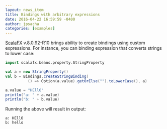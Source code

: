 ```yaml
---
layout: news_item
title: Bindings with arbitrary expressions
date: 2016-04-22 16:59:59 -0400
author: jpsacha
categories: [examples]
---
```


[ScalaFX][1] v.8.0.92-R10 brings ability to create bindings using custom expressions. For instance, you can binding expression that converts strings to lower case:

```scala
import scalafx.beans.property.StringProperty

val a = new StringProperty()
val b = Bindings.createStringBinding(
          () => Option(a.value).getOrElse("").toLowerCase(), a)

a.value = "HEllO"
println("a: " + a.value)
println("b: " + b.value)
```

Running the above will result in output:

```
a: HEllO
b: hello
```

[1]: http://scalafx.org

